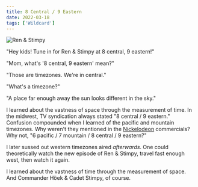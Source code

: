 ```yaml
---
title: 8 Central / 9 Eastern
date: 2022-03-18
tags: ['Wildcard']
---
```


![Ren & Stimpy](/rm_ation/images/ren-and-stimpy.jpg)

"Hey kids! Tune in for Ren & Stimpy at 8 central, 9 eastern!"

"Mom, what's '8 central, 9 eastern' mean?"<!--x-->

"Those are timezones. We're in central."

"What's a timezone?"

"A place far enough away the sun looks different in the sky."

I learned about the vastness of space through the measurement of time. In the midwest, TV syndication always stated "8 central / 9 eastern." Confusion compounded when I learned of the pacific and mountain timezones. Why weren't they mentioned in the [Nickelodeon](https://en.wikipedia.org/wiki/Nickelodeon) commercials? Why not, "6 pacific / 7 mountain / 8 central / 9 eastern?"

I later sussed out western timezones aired _afterwards_. One could theoretically watch the new episode of Ren & Stimpy, travel fast enough west, then watch it again.

I learned about the vastness of time through the measurement of space. And Commander Höek & Cadet Stimpy, of course.
